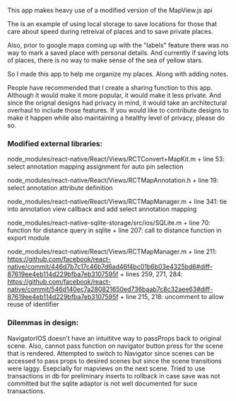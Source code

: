 This app makes heavy use of a modified version of the MapView.js api

The is an example of using local storage to save locations for those that care about speed during retreival of places and to save private places.

Also, prior to google maps coming up with the "labels" feature there was no way to mark a saved place with personal details. And currently if saving lots of places, there is no way to make sense of the sea of yellow stars.

So I made this app to help me organize my places. Along with adding notes.

People have recommended that I create a sharing function to this app. Although it would make it more popular, it would make it less private. And since the orignal designs had privacy in mind, it would take an architectural overhaul to include those features. If you would like to contribute designs to make it happen while also maintaining a healthy level of privacy, please do so.

### Modified external libraries:

node_modules/react-native/React/Views/RCTConvert+MapKit.m
	+ line 53: select annotation mapping assignment for auto pin selection

node_modules/react-native/React/Views/RCTMapAnnotation.h
	+ line 19: select annotation attribute definition

node_modules/react-native/React/Views/RCTMapManager.m
	+ line 341: tie into annotation view callback and add select annotation mapping

node_modules/react-native-sqlite-storage/src/ios/SQLite.m
	+ line 70: function for distance query in sqlite
	+ line 207: call to distance function in export module

node_modules/react-native/React/Views/RCTMapManager.m
	+ line 211: https://github.com/facebook/react-native/commit/446d7b7c17c46b7d6ad46f4bc01b6b03e4325bd6#diff-87619ee4eb114d229bfba7eb3107595f
	+ lines 259, 271, 284: https://github.com/facebook/react-native/commit/546d140ec7a280821650ed736baab7c8c32aee63#diff-87619ee4eb114d229bfba7eb3107595f
	+ line 215, 218: uncomment to allow reuse of identifier
	
### Dilemmas in design:

NavigatorIOS doesn't have an intuititve way to passProps back to original scene. Also, cannot pass function on navigator button press for the scene that is rendered. Attempted to switch to Navigator since scenes can be accessed to pass props to desired scenes but since the scene transitions were laggy. Esepcially for mapviews on the next scene. Tried to use transactions in db for preliminary inserts to rollback in case save was not committed but the sqlite adaptor is not well documented for suce transactions.
